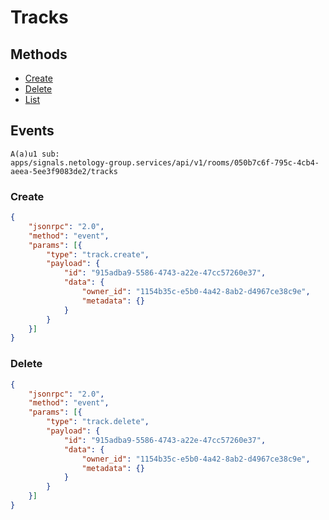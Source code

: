 # Tracks

## Methods

- [Create](api.tracks.create.html)
- [Delete](api.tracks.delete.html)
- [List](api.tracks.list.html)

## Events

```
A(a)u1 sub:
apps/signals.netology-group.services/api/v1/rooms/050b7c6f-795c-4cb4-aeea-5ee3f9083de2/tracks
```

### Create

```json
{
    "jsonrpc": "2.0",
    "method": "event",
    "params": [{
        "type": "track.create",
        "payload": {
            "id": "915adba9-5586-4743-a22e-47cc57260e37",
            "data": {
                "owner_id": "1154b35c-e5b0-4a42-8ab2-d4967ce38c9e",
                "metadata": {}
            }
        }
    }]
}
```

### Delete

```json
{
    "jsonrpc": "2.0",
    "method": "event",
    "params": [{
        "type": "track.delete",
        "payload": {
            "id": "915adba9-5586-4743-a22e-47cc57260e37",
            "data": {
                "owner_id": "1154b35c-e5b0-4a42-8ab2-d4967ce38c9e",
                "metadata": {}
            }
        }
    }]
}
```
